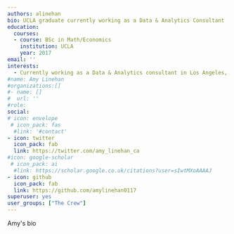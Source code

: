 ```yaml
---
authors: alinehan
bio: UCLA graduate currently working as a Data & Analytics Consultant 
education:
  courses:
  - course: BSc in Math/Economics 
    institution: UCLA
    year: 2017
email: ''
interests: 
  - Currently working as a Data & Analytics consultant in Los Angeles, Amy graduated from UCLA with a degree in     Math/Economics. She can usually be found with a large amount of coffee nearby.
#name: Amy Linehan
#organizations:[]
#- name: []
#  url: ''
#role: 
social:
# icon: envelope
 # icon_pack: fas
  #link: '#contact'
- icon: twitter
  icon_pack: fab
  link: https://twitter.com/amy_linehan_ca
#icon: google-scholar
 # icon_pack: ai
  #link: https://scholar.google.co.uk/citations?user=sIwtMXoAAAAJ
- icon: github
  icon_pack: fab
  link: https://github.com/amylinehan0117
superuser: yes
user_groups: ["The Crew"]
---
```


Amy's bio